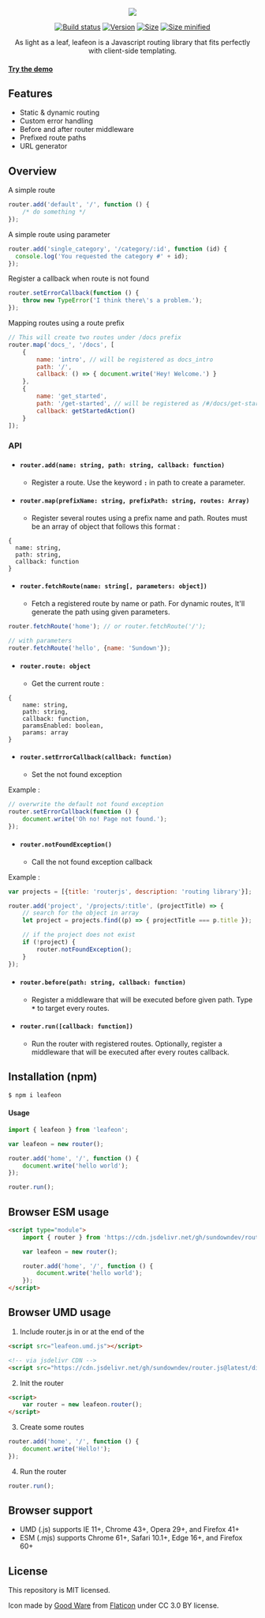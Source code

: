 <p align="center">
  <img src="https://i.imgur.com/oIbG1gB.png" />
</p>

<p align="center">
  <a href="https://travis-ci.org/sundowndev/leafeon"><img src="https://api.travis-ci.org/sundowndev/router.js.svg" alt="Build status"></a>
  <a href="https://github.com/sundowndev/leafeon/releases"><img src="https://img.shields.io/github/tag/Sundowndev/router.js.svg?style=flat-square" alt="Version"></a>
  <a href="#"><img src="https://img.shields.io/badge/size-10kb-brightgreen.svg?style=flat-square" alt="Size"></a>
  <a href="#"><img src="https://img.shields.io/badge/minified%20size-4kb-brightgreen.svg?style=flat-square" alt="Size minified"></a>
</p>

<p align="center">As light as a leaf, leafeon is a Javascript routing library that fits perfectly with client-side templating.</p>

#### [Try the demo](https://sundowndev.github.io/leafeon/demo)

## Features

- Static & dynamic routing
- Custom error handling
- Before and after router middleware
- Prefixed route paths
- URL generator

## Overview

A simple route

~~~js
router.add('default', '/', function () {
    /* do something */
});
~~~

A simple route using parameter

~~~js
router.add('single_category', '/category/:id', function (id) {
  console.log('You requested the category #' + id);
});
~~~

Register a callback when route is not found

~~~js
router.setErrorCallback(function () {
    throw new TypeError('I think there\'s a problem.');
});
~~~

Mapping routes using a route prefix

~~~js
// This will create two routes under /docs prefix
router.map('docs_', '/docs', [
    {
        name: 'intro', // will be registered as docs_intro
        path: '/',
        callback: () => { document.write('Hey! Welcome.') }
    },
    {
        name: 'get_started',
        path: '/get-started', // will be registered as /#/docs/get-started
        callback: getStartedAction()
    }
]);
~~~

### API

- #### `router.add(name: string, path: string, callback: function)`

  - Register a route. Use the keyword **`:`** in path to create a parameter.

- #### `router.map(prefixName: string, prefixPath: string, routes: Array)`

  - Register several routes using a prefix name and path. Routes must be an array of object that follows this format :
  
~~~
{
  name: string,
  path: string,
  callback: function
}
~~~

- #### `router.fetchRoute(name: string[, parameters: object])`

  - Fetch a registered route by name or path. For dynamic routes, It'll generate the path using given parameters.

~~~js
router.fetchRoute('home'); // or router.fetchRoute('/');

// with parameters
router.fetchRoute('hello', {name: 'Sundown'});
~~~

- #### `router.route: object`

  - Get the current route :

~~~
{
    name: string,
    path: string,
    callback: function,
    paramsEnabled: boolean,
    params: array
}
~~~

- #### `router.setErrorCallback(callback: function)`

  - Set the not found exception

Example :

~~~js
// overwrite the default not found exception
router.setErrorCallback(function () {
    document.write('Oh no! Page not found.');
});
~~~

- #### `router.notFoundException()`

  - Call the not found exception callback

Example :

~~~js
var projects = [{title: 'routerjs', description: 'routing library'}];

router.add('project', '/projects/:title', (projectTitle) => {
    // search for the object in array
    let project = projects.find((p) => { projectTitle === p.title });

    // if the project does not exist
    if (!project) {
        router.notFoundException();
    }
});
~~~

- #### `router.before(path: string, callback: function)`

  - Register a middleware that will be executed before given path. Type **`*`** to target every routes.

- #### `router.run([callback: function])`

  - Run the router with registered routes. Optionally, register a middleware that will be executed after every routes callback.

## Installation (npm)

~~~bash
$ npm i leafeon
~~~

#### Usage

```js
import { leafeon } from 'leafeon';

var leafeon = new router();

router.add('home', '/', function () {
    document.write('hello world');
});

router.run();
```

## Browser ESM usage

~~~html
<script type="module">
    import { router } from 'https://cdn.jsdelivr.net/gh/sundowndev/router.js@latest/dist/leafeon.mjs';

    var leafeon = new router();

    router.add('home', '/', function () {
        document.write('hello world');
    });
</script>
~~~

## Browser UMD usage

1. Include router.js in **<head>** or at the end of the **<body>**

~~~html
<script src="leafeon.umd.js"></script>

<!-- via jsdelivr CDN -->
<script src="https://cdn.jsdelivr.net/gh/sundowndev/router.js@latest/dist/leafeon.umd.js"></script>
~~~

2. Init the router

~~~html
<script>
    var router = new leafeon.router();
</script>
~~~

3. Create some routes

~~~js
router.add('home', '/', function () {
    document.write('Hello!');
});
~~~

4. Run the router

~~~js
router.run();
~~~

## Browser support

- UMD (.js) supports IE 11+, Chrome 43+, Opera 29+, and Firefox 41+
- ESM (.mjs) supports Chrome 61+, Safari 10.1+, Edge 16+, and Firefox 60+

## License

This repository is MIT licensed.

Icon made by [Good Ware](https://www.flaticon.com/authors/good-ware) from [Flaticon](https://www.flaticon.com) under CC 3.0 BY license.
